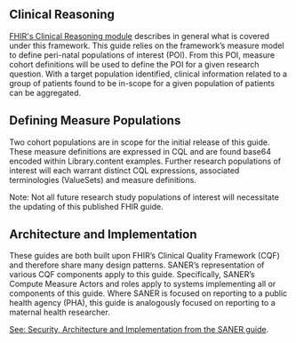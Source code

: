 ## Clinical Reasoning
[FHIR's Clinical Reasoning module](http://www.hl7.org/fhir/clinicalreasoning-module.html) describes in general what is covered under this framework. This guide relies on the framework’s measure model to define peri-natal populations of interest (POI). From this POI, measure cohort definitions will be used to define the POI for a given research question. With a target population identified, clinical information related to a group of patients found to be in-scope for a given population of patients can be aggregated.

## Defining Measure Populations
Two cohort populations are in scope for the initial release of this guide. These measure definitions are expressed in CQL and are found base64 encoded within Library.content examples. Further research populations of interest will each warrant distinct CQL expressions, associated terminologies (ValueSets) and measure definitions. 

Note: Not all future research study populations of interest will necessitate the updating of this published FHIR guide.


## Architecture and Implementation
These guides are both built upon FHIR’s Clinical Quality Framework (CQF) and therefore share many design patterns. SANER’s representation of various CQF components apply to this guide. Specifically, SANER’s Compute Measure Actors and roles apply to systems implementing all or components of this guide. Where SANER is focused on reporting to a public health agency (PHA), this guide is analogously focused on reporting to a maternal health researcher. 

[See: Security, Architecture and Implementation from the SANER guide](https://build.fhir.org/ig/HL7/fhir-saner/Architecture_and_Implementation.html). 